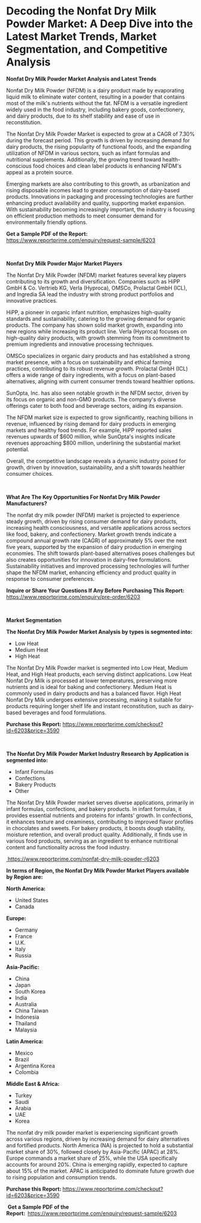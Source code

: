 <p><h1>Decoding the Nonfat Dry Milk Powder Market: A Deep Dive into the Latest Market Trends, Market Segmentation, and Competitive Analysis</h1></p><p><strong>Nonfat Dry Milk Powder Market Analysis and Latest Trends</strong></p>
<p><p>Nonfat Dry Milk Powder (NFDM) is a dairy product made by evaporating liquid milk to eliminate water content, resulting in a powder that contains most of the milk's nutrients without the fat. NFDM is a versatile ingredient widely used in the food industry, including bakery goods, confectionery, and dairy products, due to its shelf stability and ease of use in reconstitution.</p><p>The Nonfat Dry Milk Powder Market is expected to grow at a CAGR of 7.30% during the forecast period. This growth is driven by increasing demand for dairy products, the rising popularity of functional foods, and the expanding utilization of NFDM in various sectors, such as infant formulas and nutritional supplements. Additionally, the growing trend toward health-conscious food choices and clean label products is enhancing NFDM's appeal as a protein source. </p><p>Emerging markets are also contributing to this growth, as urbanization and rising disposable incomes lead to greater consumption of dairy-based products. Innovations in packaging and processing technologies are further enhancing product availability and quality, supporting market expansion. With sustainability becoming increasingly important, the industry is focusing on efficient production methods to meet consumer demand for environmentally friendly options.</p></p>
<p><strong>Get a Sample PDF of the Report:&nbsp;</strong> <a href="https://www.reportprime.com/enquiry/request-sample/6203?utm_campaign=4599&utm_medium=2&utm_source=Github&utm_content=ia&utm_term=14052025&utm_id=nonfat-dry-milk-powder">https://www.reportprime.com/enquiry/request-sample/6203</a></p>
<p>&nbsp;</p>
<p><strong>Nonfat Dry Milk Powder Major Market Players</strong></p>
<p><p>The Nonfat Dry Milk Powder (NFDM) market features several key players contributing to its growth and diversification. Companies such as HiPP GmbH & Co. Vertrieb KG, Verla (Hyproca), OMSCo, Prolactal GmbH (ICL), and Ingredia SA lead the industry with strong product portfolios and innovative practices.</p><p>HiPP, a pioneer in organic infant nutrition, emphasizes high-quality standards and sustainability, catering to the growing demand for organic products. The company has shown solid market growth, expanding into new regions while increasing its product line. Verla (Hyproca) focuses on high-quality dairy products, with growth stemming from its commitment to premium ingredients and innovative processing techniques.</p><p>OMSCo specializes in organic dairy products and has established a strong market presence, with a focus on sustainability and ethical farming practices, contributing to its robust revenue growth. Prolactal GmbH (ICL) offers a wide range of dairy ingredients, with a focus on plant-based alternatives, aligning with current consumer trends toward healthier options.</p><p>SunOpta, Inc. has also seen notable growth in the NFDM sector, driven by its focus on organic and non-GMO products. The company's diverse offerings cater to both food and beverage sectors, aiding its expansion.</p><p>The NFDM market size is expected to grow significantly, reaching billions in revenue, influenced by rising demand for dairy products in emerging markets and healthy food trends. For example, HiPP reported sales revenues upwards of $600 million, while SunOpta's insights indicate revenues approaching $800 million, underlining the substantial market potential.</p><p>Overall, the competitive landscape reveals a dynamic industry poised for growth, driven by innovation, sustainability, and a shift towards healthier consumer choices.</p></p>
<p>&nbsp;</p>
<p><strong>What Are The Key Opportunities For Nonfat Dry Milk Powder Manufacturers?</strong></p>
<p><p>The nonfat dry milk powder (NFDM) market is projected to experience steady growth, driven by rising consumer demand for dairy products, increasing health consciousness, and versatile applications across sectors like food, bakery, and confectionery. Market growth trends indicate a compound annual growth rate (CAGR) of approximately 5% over the next five years, supported by the expansion of dairy production in emerging economies. The shift towards plant-based alternatives poses challenges but also creates opportunities for innovation in dairy-free formulations. Sustainability initiatives and improved processing technologies will further shape the NFDM market, enhancing efficiency and product quality in response to consumer preferences.</p></p>
<p><strong>Inquire or Share Your Questions If Any Before Purchasing This Report:</strong> <a href="https://www.reportprime.com/enquiry/pre-order/6203?utm_campaign=4599&utm_medium=2&utm_source=Github&utm_content=ia&utm_term=14052025&utm_id=nonfat-dry-milk-powder">https://www.reportprime.com/enquiry/pre-order/6203</a></p>
<p>&nbsp;</p>
<p><strong>Market Segmentation</strong></p>
<p><strong>The Nonfat Dry Milk Powder Market Analysis by types is segmented into:</strong></p>
<p><ul><li>Low Heat</li><li>Medium Heat</li><li>High Heat</li></ul></p>
<p><p>The Nonfat Dry Milk Powder market is segmented into Low Heat, Medium Heat, and High Heat products, each serving distinct applications. Low Heat Nonfat Dry Milk is processed at lower temperatures, preserving more nutrients and is ideal for baking and confectionery. Medium Heat is commonly used in dairy products and has a balanced flavor. High Heat Nonfat Dry Milk undergoes extensive processing, making it suitable for products requiring longer shelf life and instant reconstitution, such as dairy-based beverages and food formulations.</p></p>
<p><strong>Purchase this Report:&nbsp;</strong><a href="https://www.reportprime.com/checkout?id=6203&price=3590&utm_campaign=4599&utm_medium=2&utm_source=Github&utm_content=ia&utm_term=14052025&utm_id=nonfat-dry-milk-powder">https://www.reportprime.com/checkout?id=6203&price=3590</a></p>
<p>&nbsp;</p>
<p><strong>The Nonfat Dry Milk Powder Market Industry Research by Application is segmented into:</strong></p>
<p><ul><li>Infant Formulas</li><li>Confections</li><li>Bakery Products</li><li>Other</li></ul></p>
<p><p>The Nonfat Dry Milk Powder market serves diverse applications, primarily in infant formulas, confections, and bakery products. In infant formulas, it provides essential nutrients and proteins for infants' growth. In confections, it enhances texture and creaminess, contributing to improved flavor profiles in chocolates and sweets. For bakery products, it boosts dough stability, moisture retention, and overall product quality. Additionally, it finds use in various food products, serving as an ingredient to enhance nutritional content and functionality across the food industry.</p></p>
<p><a href="https://www.reportprime.com/nonfat-dry-milk-powder-r6203?utm_campaign=4599&utm_medium=2&utm_source=Github&utm_content=ia&utm_term=14052025&utm_id=nonfat-dry-milk-powder">&nbsp;https://www.reportprime.com/nonfat-dry-milk-powder-r6203</a></p>
<p><strong>In terms of Region, the Nonfat Dry Milk Powder Market Players available by Region are:</strong></p>
<p>
    <p> <strong> North America: </strong>
        <ul>
            <li>United States</li>
            <li>Canada</li>
        </ul>
        </p> 
    <p> <strong> Europe: </strong>
        <ul>
            <li>Germany</li>
            <li>France</li>
            <li>U.K.</li>
            <li>Italy</li>
            <li>Russia</li>
        </ul>
        </p> 
    <p> <strong> Asia-Pacific: </strong>
        <ul>
            <li>China</li>
            <li>Japan</li>
            <li>South Korea</li>
            <li>India</li>
            <li>Australia</li>
            <li>China Taiwan</li>
            <li>Indonesia</li>
            <li>Thailand</li>
            <li>Malaysia</li>
        </ul>
        </p> 
    <p> <strong> Latin America: </strong>
        <ul>
            <li>Mexico</li>
            <li>Brazil</li>
            <li>Argentina Korea</li>
            <li>Colombia</li>
        </ul>
        </p> 
    <p> <strong> Middle East & Africa: </strong>
        <ul>
            <li>Turkey</li>
            <li>Saudi</li>
            <li>Arabia</li>
            <li>UAE</li>
            <li>Korea</li>
        </ul>
    </p>
    </p>
<p><p>The nonfat dry milk powder market is experiencing significant growth across various regions, driven by increasing demand for dairy alternatives and fortified products. North America (NA) is projected to hold a substantial market share of 30%, followed closely by Asia-Pacific (APAC) at 28%. Europe commands a market share of 25%, while the USA specifically accounts for around 20%. China is emerging rapidly, expected to capture about 15% of the market. APAC is anticipated to dominate future growth due to rising population and consumption trends.</p></p>
<p><strong>Purchase this Report: </strong><a href="https://www.reportprime.com/checkout?id=6203&price=3590&utm_campaign=4599&utm_medium=2&utm_source=Github&utm_content=ia&utm_term=14052025&utm_id=nonfat-dry-milk-powder">https://www.reportprime.com/checkout?id=6203&price=3590</a></p>
<p>&nbsp;<strong>Get a Sample PDF of the Report:&nbsp;&nbsp;</strong><a href="https://www.reportprime.com/enquiry/request-sample/6203?utm_campaign=4599&utm_medium=2&utm_source=Github&utm_content=ia&utm_term=14052025&utm_id=nonfat-dry-milk-powder">https://www.reportprime.com/enquiry/request-sample/6203</a></p>
<p><strong></strong></p>
<p><p></p><p></p><p></p></p>